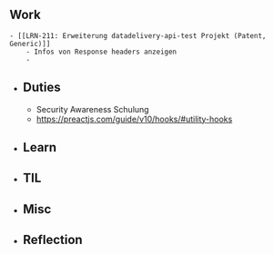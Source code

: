 ## Work
	- [[LRN-211: Erweiterung datadelivery-api-test Projekt (Patent, Generic)]]
		- Infos von Response headers anzeigen
		-
- ## Duties
	- Security Awareness Schulung
	- https://preactjs.com/guide/v10/hooks/#utility-hooks
- ## Learn
- ## TIL
- ## Misc
- ## Reflection